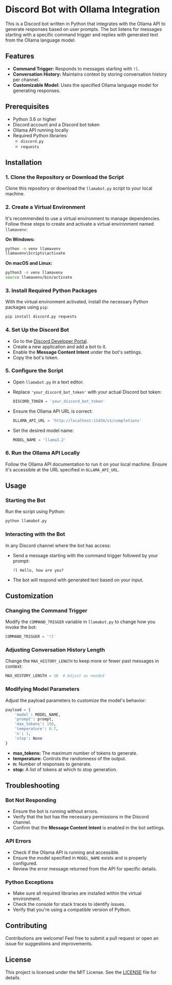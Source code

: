 # Discord Bot with Ollama Integration

This is a Discord bot written in Python that integrates with the Ollama API to generate responses based on user prompts. The bot listens for messages starting with a specific command trigger and replies with generated text from the Ollama language model.

## Features

- **Command Trigger:** Responds to messages starting with `!l`.
- **Conversation History:** Maintains context by storing conversation history per channel.
- **Customizable Model:** Uses the specified Ollama language model for generating responses.

## Prerequisites

- Python 3.6 or higher
- Discord account and a Discord bot token
- Ollama API running locally
- Required Python libraries:
  - `discord.py`
  - `requests`

## Installation

### 1. Clone the Repository or Download the Script

Clone this repository or download the `llamabot.py` script to your local machine.

### 2. Create a Virtual Environment

It's recommended to use a virtual environment to manage dependencies. Follow these steps to create and activate a virtual environment named `llamavenv`:

**On Windows:**

```bash
python -m venv llamavenv
llamavenv\Scripts\activate
```

**On macOS and Linux:**

```bash
python3 -m venv llamavenv
source llamavenv/bin/activate
```

### 3. Install Required Python Packages

With the virtual environment activated, install the necessary Python packages using `pip`:

```bash
pip install discord.py requests
```

### 4. Set Up the Discord Bot

- Go to the [Discord Developer Portal](https://discord.com/developers/applications).
- Create a new application and add a bot to it.
- Enable the **Message Content Intent** under the bot's settings.
- Copy the bot's token.

### 5. Configure the Script

- Open `llamabot.py` in a text editor.
- Replace `'your_discord_bot_token'` with your actual Discord bot token:

  ```python
  DISCORD_TOKEN = 'your_discord_bot_token'
  ```

- Ensure the Ollama API URL is correct:

  ```python
  OLLAMA_API_URL = 'http://localhost:11434/v1/completions'
  ```

- Set the desired model name:

  ```python
  MODEL_NAME = 'llama3.2'
  ```

### 6. Run the Ollama API Locally

Follow the Ollama API documentation to run it on your local machine. Ensure it's accessible at the URL specified in `OLLAMA_API_URL`.

## Usage

### Starting the Bot

Run the script using Python:

```bash
python llamabot.py
```

### Interacting with the Bot

In any Discord channel where the bot has access:

- Send a message starting with the command trigger followed by your prompt:

  ```
  !l Hello, how are you?
  ```

- The bot will respond with generated text based on your input.

## Customization

### Changing the Command Trigger

Modify the `COMMAND_TRIGGER` variable in `llamabot.py` to change how you invoke the bot:

```python
COMMAND_TRIGGER = '!l'
```

### Adjusting Conversation History Length

Change the `MAX_HISTORY_LENGTH` to keep more or fewer past messages in context:

```python
MAX_HISTORY_LENGTH = 10  # Adjust as needed
```

### Modifying Model Parameters

Adjust the payload parameters to customize the model's behavior:

```python
payload = {
    'model': MODEL_NAME,
    'prompt': prompt,
    'max_tokens': 150,
    'temperature': 0.7,
    'n': 1,
    'stop': None
}
```

- **max_tokens:** The maximum number of tokens to generate.
- **temperature:** Controls the randomness of the output.
- **n:** Number of responses to generate.
- **stop:** A list of tokens at which to stop generation.

## Troubleshooting

### Bot Not Responding

- Ensure the bot is running without errors.
- Verify that the bot has the necessary permissions in the Discord channel.
- Confirm that the **Message Content Intent** is enabled in the bot settings.

### API Errors

- Check if the Ollama API is running and accessible.
- Ensure the model specified in `MODEL_NAME` exists and is properly configured.
- Review the error message returned from the API for specific details.

### Python Exceptions

- Make sure all required libraries are installed within the virtual environment.
- Check the console for stack traces to identify issues.
- Verify that you're using a compatible version of Python.

## Contributing

Contributions are welcome! Feel free to submit a pull request or open an issue for suggestions and improvements.

## License

This project is licensed under the MIT License. See the [LICENSE](LICENSE) file for details.
